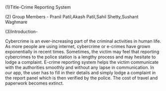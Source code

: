(1)Title-Crime Reporting System

(2) Group Members - Pranil Patil,Akash Patil,Sahil Shetty,Sushant Waghmare

(3)Introduction-

Cybercrime is an ever-increasing part of the criminal activities in human life. As more 
people are using internet, cybercrime or e-crimes have grown exponentially in recent 
times. Sometimes, the victim may feel that reporting cybercrimes to the police station is a 
lengthy process and may hesitate to lodge a complaint. E-crime reporting system helps 
the victim communicate with the authorities smoothly and without any lapse in 
communication. In our app, the user has to fill in their details and simply lodge a 
complaint in the report panel which is then verified by the police. The cost of travel and 
paperwork becomes extinct.
